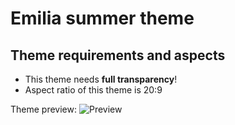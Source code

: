 # Emilia summer theme

## Theme requirements and aspects
- This theme needs **full transparency**!
- Aspect ratio of this theme is 20:9

Theme preview:
![Preview](https://media.discordapp.net/attachments/311904676390109184/907600576211222548/preview.jpg)
